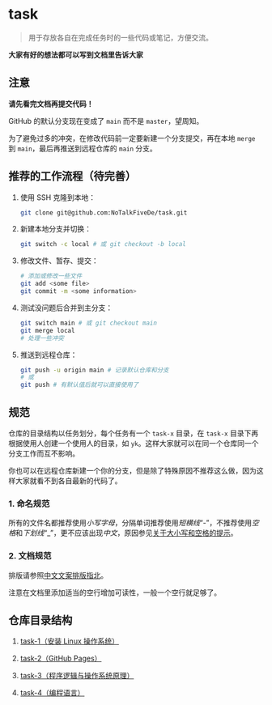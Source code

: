 # task
> 用于存放各自在完成任务时的一些代码或笔记，方便交流。  

**大家有好的想法都可以写到文档里告诉大家**  

## 注意
**请先看完文档再提交代码！**  

GitHub 的默认分支现在变成了 `main` 而不是 `master`，望周知。  

为了避免过多的冲突，在修改代码前一定要新建一个分支提交，再在本地 `merge` 到 `main`，最后再推送到远程仓库的 `main` 分支。  

## 推荐的工作流程（待完善）
1. 使用 SSH 克隆到本地：  
    ```bash
    git clone git@github.com:NoTalkFiveDe/task.git
    ```
2. 新建本地分支并切换：  
    ```bash
    git switch -c local # 或 git checkout -b local
    ```
3. 修改文件、暂存、提交：  
    ```bash
    # 添加或修改一些文件
    git add <some file>
    git commit -m <some information>
    ```
4. 测试没问题后合并到主分支：  
    ```bash
    git switch main # 或 git checkout main
    git merge local
    # 处理一些冲突
    ```
5. 推送到远程仓库：  
    ```bash
    git push -u origin main # 记录默认仓库和分支
    # 或
    git push # 有默认值后就可以直接使用了
    ```

## 规范
仓库的目录结构以任务划分，每个任务有一个 `task-x` 目录，在 `task-x` 目录下再根据使用人创建一个使用人的目录，如 `yk`。这样大家就可以在同一个仓库同一个分支工作而互不影响。  

你也可以在远程仓库新建一个你的分支，但是除了特殊原因不推荐这么做，因为这样大家就看不到各自最新的代码了。  

### 1. 命名规范
所有的文件名都推荐使用*小写字母*，分隔单词推荐使用*短横线*“-”，不推荐使用*空格*和*下划线*“_”，更不应该出现*中文*，原因参见[关于大小写和空格的提示](https://developer.mozilla.org/zh-CN/docs/Learn/Getting_started_with_the_web/Dealing_with_files#%E5%85%B3%E4%BA%8E%E5%A4%A7%E5%B0%8F%E5%86%99%E5%92%8C%E7%A9%BA%E6%A0%BC%E7%9A%84%E6%8F%90%E7%A4%BA)。  

### 2. 文档规范
排版请参照[中文文案排版指北](https://github.com/sparanoid/chinese-copywriting-guidelines/blob/master/README.zh-CN.md#%E4%B8%AD%E6%96%87%E6%96%87%E6%A1%88%E6%8E%92%E7%89%88%E6%8C%87%E5%8C%97)。  

注意在文档里添加适当的空行增加可读性，一般一个空行就足够了。  

## 仓库目录结构
1. [task-1（安装 Linux 操作系统）](task-1)  

2. [task-2（GitHub Pages）](task-2)  

3. [task-3（程序逻辑与操作系统原理）](task-3)  

4. [task-4（编程语言）](task-4)  